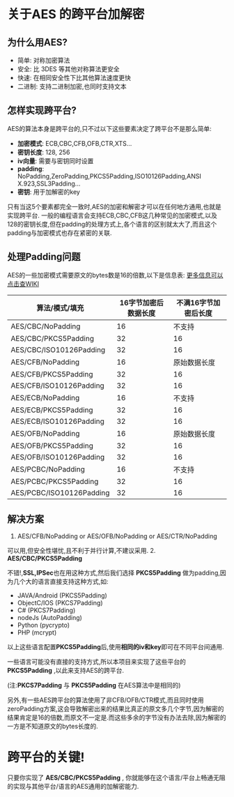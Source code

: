 # 关于AES 的跨平台加解密

## 为什么用AES?
* 简单: 对称加密算法
* 安全: 比 3DES 等其他对称算法更安全
* 快速: 在相同安全性下比其他算法速度更快
* 二进制: 支持二进制加密,也同时支持文本

## 怎样实现跨平台?
AES的算法本身是跨平台的,只不过以下这些要素决定了跨平台不是那么简单:
* **加密模式**: ECB,CBC,CFB,OFB,CTR,XTS...
* **密钥长度**: 128, 256
* **iv向量**: 需要与密钥同时设置
* **padding**: NoPadding,ZeroPadding,PKCS5Padding,ISO10126Padding,ANSI X.923,SSL3Padding...
* **密钥**: 用于加解密的key

只有当这5个要素都完全一致时,AES的加密和解密才可以在任何地方通用,也就是实现跨平台.
一般的编程语言会支持ECB,CBC,CFB这几种常见的加密模式,以及128的密钥长度,但在padding的处理方式上,各个语言的区别就太大了,而且这个padding与加密模式也存在紧密的关联.

## 处理Padding问题
AES的一些加密模式需要原文的bytes数是16的倍数,以下是信息表:
[更多信息可以点击查WIKI](https://en.wikipedia.org/wiki/Block_cipher_mode_of_operation#Electronic_codebook_.28ECB.29)

算法/模式/填充            |16字节加密后数据长度|不满16字节加密后长度
-------------------------|---------------|-------------------
AES/CBC/NoPadding        |     16        |   不支持
AES/CBC/PKCS5Padding     |     32        |   16
AES/CBC/ISO10126Padding  |     32        |   16
AES/CFB/NoPadding        |     16        |   原始数据长度
AES/CFB/PKCS5Padding     |     32        |   16
AES/CFB/ISO10126Padding  |     32        |   16
AES/ECB/NoPadding        |     16        |   不支持
AES/ECB/PKCS5Padding     |     32        |   16
AES/ECB/ISO10126Padding  |     32        |   16
AES/OFB/NoPadding        |     16        |   原始数据长度
AES/OFB/PKCS5Padding     |     32        |   16
AES/OFB/ISO10126Padding  |     32        |   16
AES/PCBC/NoPadding       |     16        |   不支持
AES/PCBC/PKCS5Padding    |     32        |   16
AES/PCBC/ISO10126Padding |     32        |   16

## 解决方案
1. AES/CFB/NoPadding or AES/OFB/NoPadding or AES/CTR/NoPadding

  可以用,但安全性堪忧,且不利于并行计算,不建议采用.
2. **AES/CBC/PKCS5Padding**

  不错!,**SSL,IPSec**也在用这种方式,然后我们选择 **PKCS5Padding** 做为padding,因为几个大的语言直接支持这种方式,如:
  * JAVA/Android (PKCS5Padding)
  * ObjectC/IOS (PKCS7Padding)
  * C# (PKCS7Padding)
  * nodeJs (AutoPadding)
  * Python (pycrypto)
  * PHP (mcrypt)

  以上这些语言配置**PKCS5Padding**后,使用**相同的iv和key**即可在不同平台间通用.

  一些语言可能没有直接的支持方式,所以本项目来实现了这些平台的 **PKCS5Padding** ,以此来支持AES的跨平台.

  (注:**PKCS7Padding** 与 **PKCS5Padding** 在AES算法中是相同的)
  

另外,有一些AES跨平台的算法使用了非CFB/OFB/CTR模式,而且同时使用zeroPadding方案,这会导致解密出来的结果比真正的原文多几个字节,因为解密的结果肯定是16的倍数,而原文不一定是.而这些多余的字节没有办法去除,因为解密的一方是不知道原文的bytes长度的.

# 跨平台的关键!
只要你实现了 **AES/CBC/PKCS5Padding** , 你就能够在这个语言/平台上畅通无阻的实现与其他平台/语言的AES通用的加解密能力.


